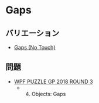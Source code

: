 # Gaps

## バリエーション
- [Gaps (No Touch)](gaps-notouch.md)

## 問題
- [WPF PUZZLE GP 2018 ROUND 3](../questions/wpfpgp2018-3.md)
	- 4. Objects: Gaps
